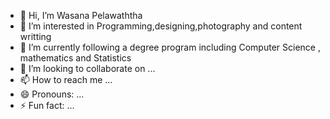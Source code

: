 - 👋 Hi, I’m Wasana Pelawaththa
- 👀 I’m interested in Programming,designing,photography and content writting
- 🌱 I’m currently following a degree program including Computer Science , mathematics and Statistics
- 💞️ I’m looking to collaborate on ...
- 📫 How to reach me ...
- 😄 Pronouns: ...
- ⚡ Fun fact: ...

<!---
PAWPELAWATHTHA/PAWPELAWATHTHA is a ✨ special ✨ repository because its `README.md` (this file) appears on your GitHub profile.
You can click the Preview link to take a look at your changes.
--->
